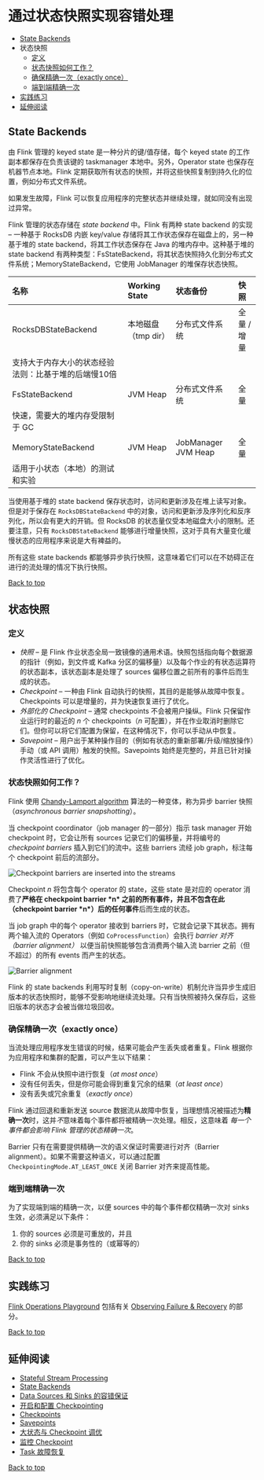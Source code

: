 # 通过状态快照实现容错处理

- [State Backends](https://ci.apache.org/projects/flink/flink-docs-release-1.12/zh/learn-flink/fault_tolerance.html#state-backends)
- 状态快照
  - [定义](https://ci.apache.org/projects/flink/flink-docs-release-1.12/zh/learn-flink/fault_tolerance.html#定义)
  - [状态快照如何工作？](https://ci.apache.org/projects/flink/flink-docs-release-1.12/zh/learn-flink/fault_tolerance.html#状态快照如何工作)
  - [确保精确一次（exactly once）](https://ci.apache.org/projects/flink/flink-docs-release-1.12/zh/learn-flink/fault_tolerance.html#确保精确一次exactly-once)
  - [端到端精确一次](https://ci.apache.org/projects/flink/flink-docs-release-1.12/zh/learn-flink/fault_tolerance.html#端到端精确一次)
- [实践练习](https://ci.apache.org/projects/flink/flink-docs-release-1.12/zh/learn-flink/fault_tolerance.html#实践练习)
- [延伸阅读](https://ci.apache.org/projects/flink/flink-docs-release-1.12/zh/learn-flink/fault_tolerance.html#延伸阅读)

## State Backends

由 Flink 管理的 keyed state 是一种分片的键/值存储，每个 keyed state 的工作副本都保存在负责该键的 taskmanager 本地中。另外，Operator state 也保存在机器节点本地。Flink 定期获取所有状态的快照，并将这些快照复制到持久化的位置，例如分布式文件系统。

如果发生故障，Flink 可以恢复应用程序的完整状态并继续处理，就如同没有出现过异常。

Flink 管理的状态存储在 *state backend* 中。Flink 有两种 state backend 的实现 – 一种基于 RocksDB 内嵌 key/value 存储将其工作状态保存在磁盘上的，另一种基于堆的 state backend，将其工作状态保存在 Java 的堆内存中。这种基于堆的 state backend 有两种类型：FsStateBackend，将其状态快照持久化到分布式文件系统；MemoryStateBackend，它使用 JobManager 的堆保存状态快照。

| 名称                                                 | Working State       | 状态备份            | 快照        |
| :--------------------------------------------------- | :------------------ | :------------------ | :---------- |
| RocksDBStateBackend                                  | 本地磁盘（tmp dir） | 分布式文件系统      | 全量 / 增量 |
| 支持大于内存大小的状态经验法则：比基于堆的后端慢10倍 |                     |                     |             |
| FsStateBackend                                       | JVM Heap            | 分布式文件系统      | 全量        |
| 快速，需要大的堆内存受限制于 GC                      |                     |                     |             |
| MemoryStateBackend                                   | JVM Heap            | JobManager JVM Heap | 全量        |
| 适用于小状态（本地）的测试和实验                     |                     |                     |             |

当使用基于堆的 state backend 保存状态时，访问和更新涉及在堆上读写对象。但是对于保存在 `RocksDBStateBackend` 中的对象，访问和更新涉及序列化和反序列化，所以会有更大的开销。但 RocksDB 的状态量仅受本地磁盘大小的限制。还要注意，只有 `RocksDBStateBackend` 能够进行增量快照，这对于具有大量变化缓慢状态的应用程序来说是大有裨益的。

所有这些 state backends 都能够异步执行快照，这意味着它们可以在不妨碍正在进行的流处理的情况下执行快照。

[ Back to top](https://ci.apache.org/projects/flink/flink-docs-release-1.12/zh/learn-flink/fault_tolerance.html#top)

## 状态快照

### 定义

- *快照* – 是 Flink 作业状态全局一致镜像的通用术语。快照包括指向每个数据源的指针（例如，到文件或 Kafka 分区的偏移量）以及每个作业的有状态运算符的状态副本，该状态副本是处理了 sources 偏移位置之前所有的事件后而生成的状态。
- *Checkpoint* – 一种由 Flink 自动执行的快照，其目的是能够从故障中恢复。Checkpoints 可以是增量的，并为快速恢复进行了优化。
- *外部化的 Checkpoint* – 通常 checkpoints 不会被用户操纵。Flink 只保留作业运行时的最近的 *n* 个 checkpoints（*n* 可配置），并在作业取消时删除它们。但你可以将它们配置为保留，在这种情况下，你可以手动从中恢复。
- *Savepoint* – 用户出于某种操作目的（例如有状态的重新部署/升级/缩放操作）手动（或 API 调用）触发的快照。Savepoints 始终是完整的，并且已针对操作灵活性进行了优化。

### 状态快照如何工作？

Flink 使用 [Chandy-Lamport algorithm](https://en.wikipedia.org/wiki/Chandy-Lamport_algorithm) 算法的一种变体，称为异步 barrier 快照（*asynchronous barrier snapshotting*）。

当 checkpoint coordinator（job manager 的一部分）指示 task manager 开始 checkpoint 时，它会让所有 sources 记录它们的偏移量，并将编号的 *checkpoint barriers* 插入到它们的流中。这些 barriers 流经 job graph，标注每个 checkpoint 前后的流部分。

![Checkpoint barriers are inserted into the streams](https://ci.apache.org/projects/flink/flink-docs-release-1.12/fig/stream_barriers.svg)

Checkpoint *n* 将包含每个 operator 的 state，这些 state 是对应的 operator 消费了**严格在 checkpoint barrier \*n\* 之前的所有事件，并且不包含在此（checkpoint barrier \*n\*）后的任何事件**后而生成的状态。

当 job graph 中的每个 operator 接收到 barriers 时，它就会记录下其状态。拥有两个输入流的 Operators（例如 `CoProcessFunction`）会执行 *barrier 对齐（barrier alignment）* 以便当前快照能够包含消费两个输入流 barrier 之前（但不超过）的所有 events 而产生的状态。

![Barrier alignment](https://ci.apache.org/projects/flink/flink-docs-release-1.12/fig/stream_aligning.svg)

Flink 的 state backends 利用写时复制（copy-on-write）机制允许当异步生成旧版本的状态快照时，能够不受影响地继续流处理。只有当快照被持久保存后，这些旧版本的状态才会被当做垃圾回收。

### 确保精确一次（exactly once）

当流处理应用程序发生错误的时候，结果可能会产生丢失或者重复。Flink 根据你为应用程序和集群的配置，可以产生以下结果：

- Flink 不会从快照中进行恢复（*at most once*）
- 没有任何丢失，但是你可能会得到重复冗余的结果（*at least once*）
- 没有丢失或冗余重复（*exactly once*）

Flink 通过回退和重新发送 source 数据流从故障中恢复，当理想情况被描述为**精确一次**时，这并*不*意味着每个事件都将被精确一次处理。相反，这意味着 *每一个事件都会影响 Flink 管理的状态精确一次*。

Barrier 只有在需要提供精确一次的语义保证时需要进行对齐（Barrier alignment）。如果不需要这种语义，可以通过配置 `CheckpointingMode.AT_LEAST_ONCE` 关闭 Barrier 对齐来提高性能。

### 端到端精确一次

为了实现端到端的精确一次，以便 sources 中的每个事件都仅精确一次对 sinks 生效，必须满足以下条件：

1. 你的 sources 必须是可重放的，并且
2. 你的 sinks 必须是事务性的（或幂等的）

[ Back to top](https://ci.apache.org/projects/flink/flink-docs-release-1.12/zh/learn-flink/fault_tolerance.html#top)

## 实践练习

[Flink Operations Playground](https://ci.apache.org/projects/flink/flink-docs-release-1.12/zh/try-flink/flink-operations-playground.html) 包括有关 [Observing Failure & Recovery](https://ci.apache.org/projects/flink/flink-docs-release-1.12/zh/try-flink/flink-operations-playground.html#observing-failure--recovery) 的部分。

[ Back to top](https://ci.apache.org/projects/flink/flink-docs-release-1.12/zh/learn-flink/fault_tolerance.html#top)

## 延伸阅读

- [Stateful Stream Processing](https://ci.apache.org/projects/flink/flink-docs-release-1.12/zh/concepts/stateful-stream-processing.html)
- [State Backends](https://ci.apache.org/projects/flink/flink-docs-release-1.12/zh/ops/state/state_backends.html)
- [Data Sources 和 Sinks 的容错保证](https://ci.apache.org/projects/flink/flink-docs-release-1.12/zh/dev/connectors/guarantees.html)
- [开启和配置 Checkpointing](https://ci.apache.org/projects/flink/flink-docs-release-1.12/zh/dev/stream/state/checkpointing.html)
- [Checkpoints](https://ci.apache.org/projects/flink/flink-docs-release-1.12/zh/ops/state/checkpoints.html)
- [Savepoints](https://ci.apache.org/projects/flink/flink-docs-release-1.12/zh/ops/state/savepoints.html)
- [大状态与 Checkpoint 调优](https://ci.apache.org/projects/flink/flink-docs-release-1.12/zh/ops/state/large_state_tuning.html)
- [监控 Checkpoint](https://ci.apache.org/projects/flink/flink-docs-release-1.12/zh/ops/monitoring/checkpoint_monitoring.html)
- [Task 故障恢复](https://ci.apache.org/projects/flink/flink-docs-release-1.12/zh/dev/task_failure_recovery.html)

[ Back to top](https://ci.apache.org/projects/flink/flink-docs-release-1.12/zh/learn-flink/fault_tolerance.html#top)
